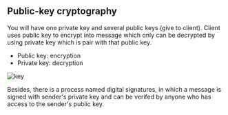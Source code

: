 ## Public-key cryptography

You will have one private key and several public keys (give to client). Client uses public key to encrypt into message which only can be decrypted by using private key  which is pair with that public key.
+ Public key: encryption
+ Private key: decryption

![key](https://upload.wikimedia.org/wikipedia/commons/thumb/f/f9/Public_key_encryption.svg/525px-Public_key_encryption.svg.png)

Besides, there is a process named digital signatures, in which a message is signed with sender's private key and can be verifed by anyone who has access to the sender's public key.

